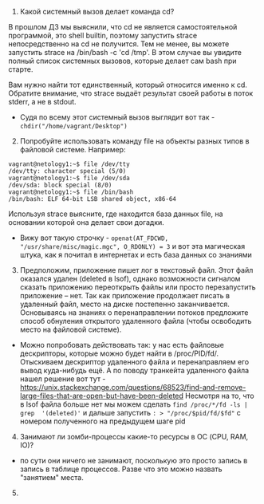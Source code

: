 1. Какой системный вызов делает команда cd?

В прошлом ДЗ мы выяснили, что cd не является самостоятельной программой, это shell builtin, поэтому запустить strace
 непосредственно на cd не получится. Тем не менее, вы можете запустить strace на /bin/bash -c 'cd /tmp'. В этом случае вы увидите полный список системных вызовов, которые делает сам bash при старте.

Вам нужно найти тот единственный, который относится именно к cd. 
Обратите внимание, что strace выдаёт результат своей работы в поток stderr, а не в stdout.

- Судя по всему этот системный вызов выглядит вот так - ```chdir("/home/vagrant/Desktop")```

2. Попробуйте использовать команду file на объекты разных типов в файловой системе. Например:
```
vagrant@netology1:~$ file /dev/tty
/dev/tty: character special (5/0)
vagrant@netology1:~$ file /dev/sda
/dev/sda: block special (8/0)
vagrant@netology1:~$ file /bin/bash
/bin/bash: ELF 64-bit LSB shared object, x86-64
```
Используя strace выясните, где находится база данных file, на основании которой она делает свои догадки.

- Вижу вот такую строчку - ```openat(AT_FDCWD, "/usr/share/misc/magic.mgc", O_RDONLY) = 3``` и вот эта магическая штука,
как я почитал в интернетах и есть база данных со знаниями

3. Предположим, приложение пишет лог в текстовый файл. Этот файл оказался удален (deleted в lsof), однако возможности
сигналом сказать приложению переоткрыть файлы или просто перезапустить приложение – нет. 
Так как приложение продолжает писать в удаленный файл, место на диске постепенно заканчивается. 
Основываясь на знаниях о перенаправлении потоков предложите способ обнуления открытого удаленного 
файла (чтобы освободить место на файловой системе).

- Можно попробовать действовать так: у нас есть файловые дескрипторы, которые можно будет найти в /proc/PID/fd/. 
Отыскиваем дескриптор удаленного файла и перенаправляем его вывод куда-нибудь ещё. А по поводу транкейта удаленного
файла нашел решение вот тут - https://unix.stackexchange.com/questions/68523/find-and-remove-large-files-that-are-open-but-have-been-deleted
Несмотря на то, что в lsof файла больше нет мы можем сделать ```find /proc/*/fd -ls | grep  '(deleted)'``` и дальше
запустить ```: > "/proc/$pid/fd/$fd"``` с номером полученного на предыдущем шаге pid

4. Занимают ли зомби-процессы какие-то ресурсы в ОС (CPU, RAM, IO)?

- по сути они ничего не занимают, посколькую это просто запись в запись в таблице процессов. Разве что это можно назвать "занятием" места.

5. 